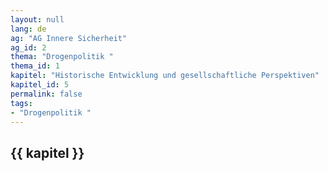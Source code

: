 ```yaml
---
layout: null
lang: de
ag: "AG Innere Sicherheit"
ag_id: 2
thema: "Drogenpolitik "
thema_id: 1
kapitel: "Historische Entwicklung und gesellschaftliche Perspektiven"
kapitel_id: 5
permalink: false
tags:
- "Drogenpolitik "
---
```


## {{ kapitel }}
